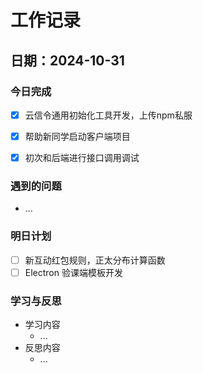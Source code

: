 # 工作记录

## 日期：2024-10-31

### 今日完成

- [x] 云信令通用初始化工具开发，上传npm私服
- [x] 帮助新同学启动客户端项目
- [x] 初次和后端进行接口调用调试


### 遇到的问题

- ...

### 明日计划

- [ ] 新互动红包规则，正太分布计算函数
- [ ] Electron 验课端模板开发

### 学习与反思

- 学习内容
  - ...
- 反思内容
  - ...

